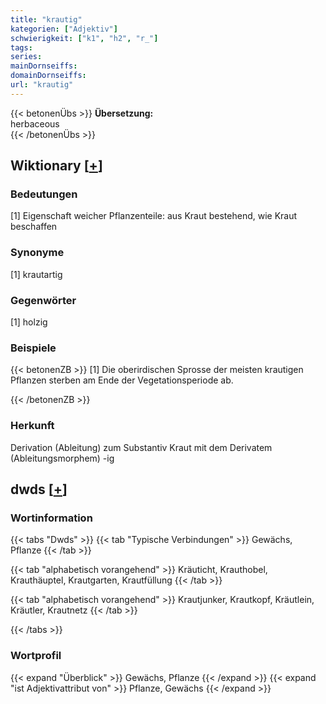 ```yaml
---
title: "krautig"
kategorien: ["Adjektiv"]
schwierigkeit: ["k1", "h2", "r_"]
tags:
series:
mainDornseiffs:
domainDornseiffs:
url: "krautig"
---
```


{{< betonenÜbs >}}
**Übersetzung:**  
herbaceous  
{{< /betonenÜbs >}}

## Wiktionary [[+](https://de.wiktionary.org/wiki/krautig)]

### Bedeutungen
[1] Eigenschaft weicher Pflanzenteile: aus Kraut bestehend, wie Kraut beschaffen  

### Synonyme
[1] krautartig  

### Gegenwörter
[1] holzig  

### Beispiele
{{< betonenZB >}}
[1] Die oberirdischen Sprosse der meisten krautigen Pflanzen sterben am Ende der Vegetationsperiode ab.  

{{< /betonenZB >}}
### Herkunft
Derivation (Ableitung) zum Substantiv Kraut mit dem Derivatem (Ableitungsmorphem) -ig  



## dwds [[+](https://www.dwds.de/wb/krautig)]

### Wortinformation
{{< tabs "Dwds" >}}
{{< tab "Typische Verbindungen" >}}
Gewächs, Pflanze
{{< /tab >}}

{{< tab "alphabetisch vorangehend" >}}
Kräuticht, Krauthobel, Krauthäuptel, Krautgarten, Krautfüllung
{{< /tab >}}

{{< tab "alphabetisch vorangehend" >}}
Krautjunker, Krautkopf, Kräutlein, Kräutler, Krautnetz
{{< /tab >}}

{{< /tabs >}}

### Wortprofil
{{< expand "Überblick" >}} Gewächs, Pflanze {{< /expand >}}
{{< expand "ist Adjektivattribut von" >}} Pflanze, Gewächs {{< /expand >}}

